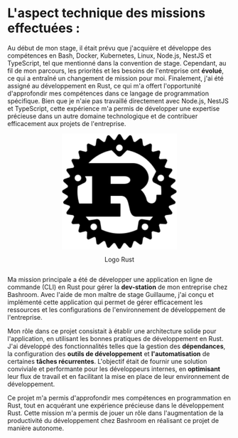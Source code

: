 # L'aspect technique des missions effectuées :

Au début de mon stage, il était prévu que j'acquière et développe des compétences en Bash, Docker, Kubernetes, Linux, Node.js, NestJS et TypeScript, tel que mentionné dans la convention de stage. Cependant, au fil de mon parcours, les priorités et les besoins de l'entreprise ont **évolué**, ce qui a entraîné un changement de mission pour moi. Finalement, j'ai été assigné au développement en Rust, ce qui m'a offert l'opportunité d'approfondir mes compétences dans ce langage de programmation spécifique. Bien que je n'aie pas travaillé directement avec Node.js, NestJS et TypeScript, cette expérience m'a permis de développer une expertise précieuse dans un autre domaine technologique et de contribuer efficacement aux projets de l'entreprise.

<div style="display: flex; justify-content: center;">
  <img src="./img/Rust_programming_language_black_logo.svg" max-width="30%" height="260" alt="Bashroom">
</div>
<div style="display: flex; justify-content: center;">
  <p>Logo Rust</p>
</div>

Ma mission principale a été de développer une application en ligne de commande (CLI) en Rust pour gérer la **dev-station** de mon entreprise chez Bashroom. Avec l'aide de mon maître de stage Guillaume, j'ai conçu et implémenté cette application qui permet de gérer efficacement les ressources et les configurations de l'environnement de développement de l'entreprise.

Mon rôle dans ce projet consistait à établir une architecture solide pour l'application, en utilisant les bonnes pratiques de développement en Rust. J'ai développé des fonctionnalités telles que la gestion des **dépendances**, la configuration des **outils de développement** et **l'automatisation** de certaines **tâches récurrentes**. L'objectif était de fournir une solution conviviale et performante pour les développeurs internes, en **optimisant** leur flux de travail et en facilitant la mise en place de leur environnement de développement.

Ce projet m'a permis d'approfondir mes compétences en programmation en Rust, tout en acquérant une expérience précieuse dans le développement Rust. Cette mission m'a permis de jouer un rôle dans l'augmentation de la productivité du développement chez Bashroom en réalisant ce projet de manière autonome.